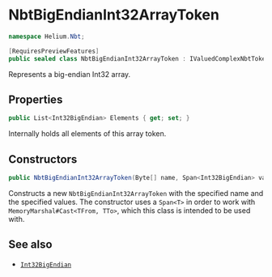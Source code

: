# NbtBigEndianInt32ArrayToken

~~~cs
namespace Helium.Nbt;

[RequiresPreviewFeatures]
public sealed class NbtBigEndianInt32ArrayToken : IValuedComplexNbtToken<Int32BigEndian>, IList<Int32BigEndian>
~~~

Represents a big-endian Int32 array. 

## Properties

~~~cs
public List<Int32BigEndian> Elements { get; set; }
~~~

Internally holds all elements of this array token.

## Constructors

~~~cs
public NbtBigEndianInt32ArrayToken(Byte[] name, Span<Int32BigEndian> values)
~~~

Constructs a new `NbtBigEndianInt32ArrayToken` with the specified name and the specified values. The constructor uses a `Span<T>` in order to work with `MemoryMarshal#Cast<TFrom, TTo>`, which this class is intended to be used with.

## See also

- [`Int32BigEndian`](./int32bigendian.md)